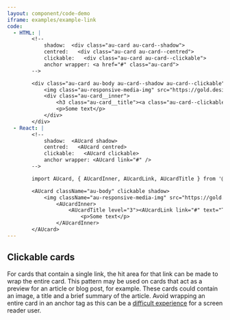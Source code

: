 ```yaml
---
layout: component/code-demo
iframe: examples/example-link
code:
  - HTML: |
        <!--
            shadow:  <div class="au-card au-card--shadow">
            centred:   <div class="au-card au-card--centred">
            clickable:   <div class="au-card au-card--clickable">
            anchor wrapper: <a href="#" class="au-card">
        -->

        <div class="au-card au-body au-card--shadow au-card--clickable">
            <img class="au-responsive-media-img" src="https://gold.designsystemau.org/assets/img/placeholder/600X260.png" alt />
            <div class="au-card__inner">
                <h3 class="au-card__title"><a class="au-card--clickable__link" href="#">Title of article</a></h3>
                <p>Some text</p>
            </div>
        </div>
  - React: |
        <!--
            shadow:  <AUcard shadow>
            centred:   <AUcard centred>
            clickable:   <AUcard clickable>
            anchor wrapper: <AUcard link="#" />
        -->

        import AUcard, { AUcardInner, AUcardLink, AUcardTitle } from '@gov.au/card';

        <AUcard className="au-body" clickable shadow>
            <img className="au-responsive-media-img" src="https://gold.designsystemau.org/assets/img/placeholder/600X260.png" alt="" />
                <AUcardInner>
                    <AUcardTitle level="3"><AUcardLink link="#" text="Title of article" /></AUcardTitle>
                        <p>Some text</p>
                </AUcardInner>
        </AUcard>
---
```

## Clickable cards

For cards that contain a single link, the hit area for that link can be made to wrap the entire card. This pattern may be used on cards that act as a preview for an article or blog post, for example. These cards could contain an image, a title and a brief summary of the article. Avoid wrapping an entire card in an anchor tag as this can be a [difficult experience](/components/card/rationale/#cards-as-links) for a screen reader user.
